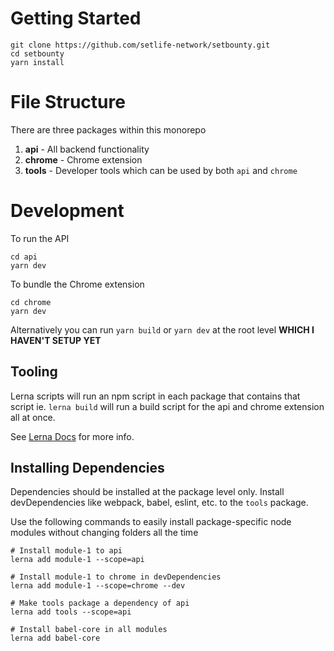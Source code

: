 # Getting Started
```
git clone https://github.com/setlife-network/setbounty.git
cd setbounty
yarn install
```

# File Structure

There are three packages within this monorepo

1. **api** - All backend functionality
2. **chrome** - Chrome extension
3. **tools** - Developer tools which can be used by both `api` and `chrome`

# Development

To run the API
```
cd api
yarn dev
```

To bundle the Chrome extension
```
cd chrome
yarn dev
```

Alternatively you can run `yarn build` or `yarn dev` at the root level **WHICH I HAVEN'T SETUP YET**

## Tooling

Lerna scripts will run an npm script in each package that contains that script ie. `lerna build` will run a build script for the api and chrome extension all at once.

See [Lerna Docs](https://github.com/lerna/lerna/blob/master/README.md) for more info.

## Installing Dependencies

Dependencies should be installed at the package level only. Install devDependencies like webpack, babel, eslint, etc. to the `tools` package.

Use the following commands to easily install package-specific node modules without changing folders all the time
```
# Install module-1 to api
lerna add module-1 --scope=api

# Install module-1 to chrome in devDependencies
lerna add module-1 --scope=chrome --dev

# Make tools package a dependency of api
lerna add tools --scope=api

# Install babel-core in all modules
lerna add babel-core
```